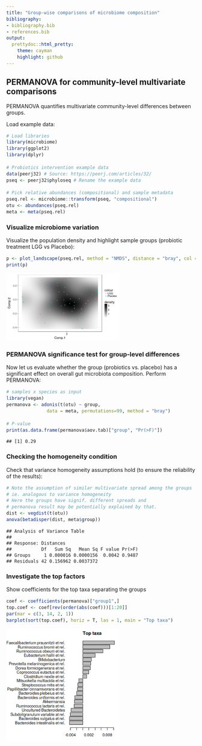 ```yaml
---
title: "Group-wise comparisons of microbiome composition"
bibliography: 
- bibliography.bib
- references.bib
output: 
  prettydoc::html_pretty:
    theme: cayman
    highlight: github
---
```

<!--
  %\VignetteEngine{knitr::rmarkdown}
  %\VignetteIndexEntry{microbiome tutorial - comparisons}
  %\usepackage[utf8]{inputenc}
  %\VignetteEncoding{UTF-8}  
-->


## PERMANOVA for community-level multivariate comparisons

PERMANOVA quantifies multivariate community-level differences between
groups.


Load example data:


```r
# Load libraries
library(microbiome)
library(ggplot2)
library(dplyr)

# Probiotics intervention example data 
data(peerj32) # Source: https://peerj.com/articles/32/
pseq <- peerj32$phyloseq # Rename the example data

# Pick relative abundances (compositional) and sample metadata 
pseq.rel <- microbiome::transform(pseq, "compositional")
otu <- abundances(pseq.rel)
meta <- meta(pseq.rel)
```


### Visualize microbiome variation

Visualize the population density and highlight sample groups (probiotic treatment LGG  vs Placebo):


```r
p <- plot_landscape(pseq.rel, method = "NMDS", distance = "bray", col = "group", size = 3)
print(p)
```

<img src="figure/comparisons_permanova_visu-1.png" title="plot of chunk comparisons_permanova_visu" alt="plot of chunk comparisons_permanova_visu" width="300px" />


### PERMANOVA significance test for group-level differences

Now let us evaluate whether the group (probiotics vs. placebo) has a
significant effect on overall gut microbiota composition. Perform PERMANOVA: 


```r
# samples x species as input
library(vegan)
permanova <- adonis(t(otu) ~ group,
               data = meta, permutations=99, method = "bray")

# P-value
print(as.data.frame(permanova$aov.tab)["group", "Pr(>F)"])
```

```
## [1] 0.29
```


### Checking the homogeneity condition

Check that variance homogeneity assumptions hold (to ensure the reliability of the results):



```r
# Note the assumption of similar multivariate spread among the groups
# ie. analogous to variance homogeneity
# Here the groups have signif. different spreads and
# permanova result may be potentially explained by that.
dist <- vegdist(t(otu))
anova(betadisper(dist, meta$group))
```

```
## Analysis of Variance Table
## 
## Response: Distances
##           Df   Sum Sq   Mean Sq F value Pr(>F)
## Groups     1 0.000016 0.0000156  0.0042 0.9487
## Residuals 42 0.156962 0.0037372
```

### Investigate the top factors

Show coefficients for the top taxa separating the groups


```r
coef <- coefficients(permanova)["group1",]
top.coef <- coef[rev(order(abs(coef)))[1:20]]
par(mar = c(3, 14, 2, 1))
barplot(sort(top.coef), horiz = T, las = 1, main = "Top taxa")
```

<img src="figure/permanova_top-1.png" title="plot of chunk permanova_top" alt="plot of chunk permanova_top" width="300px" />

